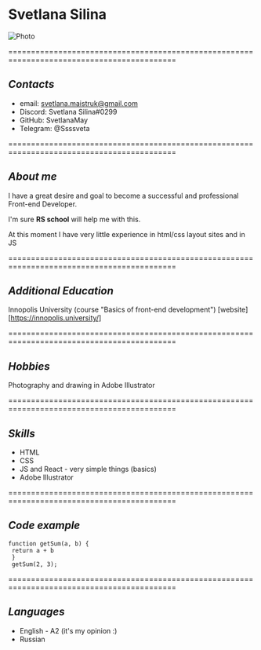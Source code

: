 # **Svetlana Silina**
![Photo](/svetla-min_photo-resizer.ru "This is me")

===========================================================================================
## *Contacts* 
* email: svetlana.maistruk@gmail.com
* Discord: Svetlana Silina#0299
* GitHub: SvetlanaMay
* Telegram: @Ssssveta

===========================================================================================

## *About me*
I have a great desire and goal to become a successful and professional Front-end Developer.


I'm sure **RS school** will help me with this.


At this moment I have very little experience in html/css layout sites and in JS

===========================================================================================
## *Additional Education*
Innopolis University (course "Basics of front-end development")
[website][https://innopolis.university/]

===========================================================================================
## *Hobbies*
Photography and drawing in Adobe Illustrator

===========================================================================================
## *Skills*
* HTML
* CSS
* JS and React  - very simple things (basics)
* Adobe Illustrator

===========================================================================================

## *Code example*
```
function getSum(a, b) {
 return a + b
 }
 getSum(2, 3);
 ```
 
===========================================================================================
## *Languages*
* English  - A2 (it's my opinion :)
* Russian


 












